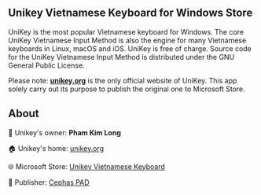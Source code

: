 ## Unikey Vietnamese Keyboard for Windows Store

UniKey is the most popular Vietnamese keyboard for Windows. The core UniKey Vietnamese Input Method is also the engine for many Vietnamese keyboards in Linux, macOS and iOS. UniKey is free of charge. Source code for the UniKey Vietnamese Input Method is distributed under the GNU General Public License.

Please note: **[unikey.org](https://unikey.org)** is the only official website of UniKey. This app solely carry out its purpose to publish the original one to Microsoft Store.

## About
:bust_in_silhouette: Unikey's owner: **Pham Kim Long**

:house: Unikey's home: [unikey.org](https://unikey.org/)

:globe_with_meridians: Microsoft Store:  [Unikey Vietnamese Keyboard](https://www.microsoft.com/store/apps/9N4SDQCH559B)

:construction_worker: Publisher: [Cephas PAD](mailto:me@cephaspad.com)